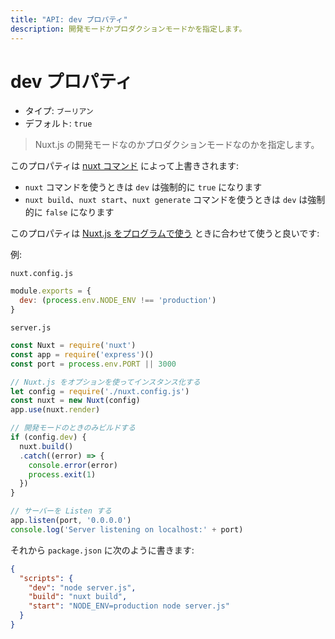 ```yaml
---
title: "API: dev プロパティ"
description: 開発モードかプロダクションモードかを指定します。
---
```


<!-- title: "API: The dev Property" -->
<!-- description: Define the development or production mode. -->

<!-- # The dev Property -->

# dev プロパティ

<!-- - Type: `Boolean` -->
<!-- - Default: `true` -->

- タイプ: `ブーリアン`
- デフォルト: `true`

<!-- \> Define the development or production mode of nuxt.js -->

> Nuxt.js の開発モードなのかプロダクションモードなのかを指定します。

<!-- This property is overwritten by [nuxt commands](/guide/commands): -->

このプロパティは [nuxt コマンド](/guide/commands) によって上書きされます:

<!-- - `dev` is forced to `true` with `nuxt` -->
<!-- - `dev` is force to `false` with `nuxt build`, `nuxt start` and `nuxt generate` -->

- `nuxt` コマンドを使うときは `dev` は強制的に `true` になります
- `nuxt build`、`nuxt start`、`nuxt generate` コマンドを使うときは `dev` は強制的に `false` になります

<!-- This property should be used when using [nuxt.js programmatically](/api/nuxt): -->

このプロパティは [Nuxt.js をプログラムで使う](/api/nuxt) ときに合わせて使うと良いです:

<!-- Example: -->

例:

`nuxt.config.js`

```js
module.exports = {
  dev: (process.env.NODE_ENV !== 'production')
}
```

`server.js`

<!-- ```js -->
<!-- const Nuxt = require('nuxt') -->
<!-- const app = require('express')() -->
<!-- const port = process.env.PORT || 3000 -->

<!-- // We instantiate Nuxt.js with the options -->
<!-- let config = require('./nuxt.config.js') -->
<!-- const nuxt = new Nuxt(config) -->
<!-- app.use(nuxt.render) -->

<!-- // Build only in dev mode -->
<!-- if (config.dev) { -->
<!--   nuxt.build() -->
<!--   .catch((error) => { -->
<!--     console.error(error) -->
<!--     process.exit(1) -->
<!--   }) -->
<!-- } -->

<!-- // Listen the server -->
<!-- app.listen(port, '0.0.0.0') -->
<!-- console.log('Server listening on localhost:' + port) -->
<!-- ``` -->

```js
const Nuxt = require('nuxt')
const app = require('express')()
const port = process.env.PORT || 3000

// Nuxt.js をオプションを使ってインスタンス化する
let config = require('./nuxt.config.js')
const nuxt = new Nuxt(config)
app.use(nuxt.render)

// 開発モードのときのみビルドする
if (config.dev) {
  nuxt.build()
  .catch((error) => {
    console.error(error)
    process.exit(1)
  })
}

// サーバーを Listen する
app.listen(port, '0.0.0.0')
console.log('Server listening on localhost:' + port)
```

<!-- Then in your `package.json`: -->

それから `package.json` に次のように書きます:

```json
{
  "scripts": {
    "dev": "node server.js",
    "build": "nuxt build",
    "start": "NODE_ENV=production node server.js"
  }
}
```
